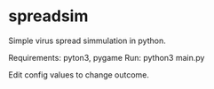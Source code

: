 # spreadsim
Simple virus spread simmulation in python.

Requirements: pyton3, pygame
Run: python3 main.py

Edit config values to change outcome.


